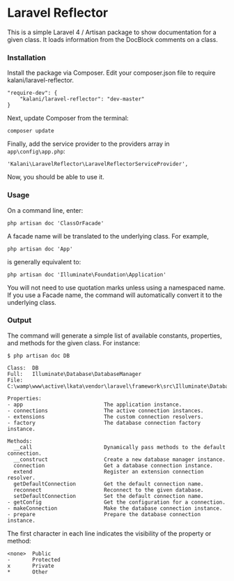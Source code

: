 Laravel Reflector
===================

This is a simple Laravel 4 / Artisan package to show documentation for a given class. It loads information from the DocBlock comments on a class.


### Installation

Install the package via Composer. Edit your composer.json file to require kalani/laravel-reflector.

    "require-dev": {
        "kalani/laravel-reflector": "dev-master"
    }

Next, update Composer from the terminal:

    composer update

Finally, add the service provider to the providers array in `app\config\app.php`:

    'Kalani\LaravelReflector\LaravelReflectorServiceProvider',

Now, you should be able to use it.


### Usage

On a command line, enter:

    php artisan doc 'ClassOrFacade'

A facade name will be translated to the underlying class. For example,

    php artisan doc 'App'

is generally equivalent to:

    php artisan doc 'Illuminate\Foundation\Application'

You will not need to use quotation marks unless using a namespaced name. If you use a Facade name, the command will automatically convert it to the underlying class. 


### Output

The command will generate a simple list of available constants, properties, and methods for the given class. For instance:

```
$ php artisan doc DB

Class:  DB
Full:   Illuminate\Database\DatabaseManager
File:   C:\wamp\www\active\lkata\vendor\laravel\framework\src\Illuminate\Database\DatabaseManager.php

Properties:
- app                          The application instance.
- connections                  The active connection instances.
- extensions                   The custom connection resolvers.
- factory                      The database connection factory instance.

Methods:
  __call                       Dynamically pass methods to the default connection.
  __construct                  Create a new database manager instance.
  connection                   Get a database connection instance.
  extend                       Register an extension connection resolver.
  getDefaultConnection         Get the default connection name.
  reconnect                    Reconnect to the given database.
  setDefaultConnection         Set the default connection name.
- getConfig                    Get the configuration for a connection.
- makeConnection               Make the database connection instance.
- prepare                      Prepare the database connection instance.
```

The first character in each line indicates the visibility of the property or method:

    <none>  Public
    -       Protected
    x       Private
    *       Other


